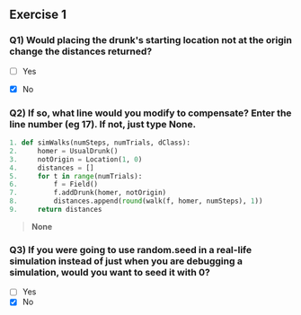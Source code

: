 ## Exercise 1
### Q1) Would placing the drunk's starting location not at the origin change the distances returned?

- [ ] Yes
- [x] No


### Q2) If so, what line would you modify to compensate? Enter the line number (eg 17). If not, just type None.

```py
1. def simWalks(numSteps, numTrials, dClass):
2.     homer = UsualDrunk()
3.     notOrigin = Location(1, 0)
4.     distances = []
5.     for t in range(numTrials):
6.         f = Field()
7.         f.addDrunk(homer, notOrigin)
8.         distances.append(round(walk(f, homer, numSteps), 1))
9.     return distances
```
>**None**

### Q3) If you were going to use random.seed in a real-life simulation instead of just when you are debugging a simulation, would you want to seed it with 0?

- [ ] Yes
- [x] No